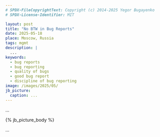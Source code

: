 ```yaml
---
# SPDX-FileCopyrightText: Copyright (c) 2014-2025 Yegor Bugayenko
# SPDX-License-Identifier: MIT

layout: post
title: "No BTW in Bug Reports"
date: 2025-05-18
place: Moscow, Russia
tags: mgmt
description: |
  ...
keywords:
  - bug reports
  - bug reporting
  - quality of bugs
  - good bug report
  - discipline of bug reporting
image: /images/2025/05/
jb_picture:
  caption: ...
---
```


...

<!--more-->

{% jb_picture_body %}

...

